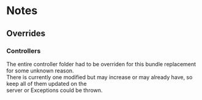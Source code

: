# Notes

## Overrides

### Controllers

The entire controller folder had to be overriden for this bundle replacement for some unknown reason.<br />
There is currently one modified but may increase or may already have, so keep all of them updated on the<br />
server or Exceptions could be thrown.